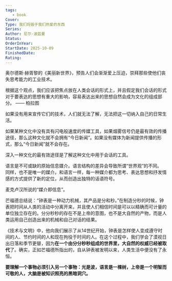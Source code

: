 ```yaml
---
tags: 
   - book 
Cover: 
Type: 我们将毁于我们热爱的东西
Series: 
Author: 尼尔·波兹曼
Status: 
OrderInYear: 
StartDate: 2025-10-09
FinishedDate:
Rating: 
---
```





奥尔德斯·赫胥黎的《美丽新世界》，预告人们会渐渐爱上压迫，崇拜那些使他们丧失思考能力的工业技术。


根据这个观点，我们应该把焦点放在人类会话的形式上，并且假定我们会话的形式对于要表达的思想有重大的影响，容易表达出来的思想自然会成为文化的组成部分。
—— 柏拉图


如果没有用来宣传它们的技术，人们就无法了解，无法把这一切纳入自己的日常生活。

如果某种文化中没有具有闪电般速度的传媒工具，如果烟雾信号仍是最有效的传播途径，那么这种文化就不会拥有“今日新闻”。如果没有媒体为新闻提供传播的形式，那么“今日新闻”就不会存在。

深入一种文化的最有效途径是了解这种文化中用于会话的工具。

语言是不可或缺的原始信息媒介。语言结构的差异会导致所谓“世界观”的不同。
同样，也不是唯一的媒介。和语言一样，每一种媒介都为思考、表达思想和抒发情感的方式提供了新的定位，从而创造出独特的话语符号。

麦克卢汉所说的“媒介即信息”。

芒福德总结说：“钟表是一种动力机械，其产品是分和秒。”在制造分秒的时候，钟表把时间从人类的活动中分离开来，并且使人们相信时间是可以以精确而可计量的单位独立存在的。分分秒秒的存在不是上帝的意图，也不是大自然的产物，而是人类运用自己创造出来的机械和自己对话的结果。

《技术与文明》中，他向我们展示了从14世纪开始，钟表是怎样使人变成遵守时间的人、节约时间的人和现在拘役于时间的人。在这个过程中，我们学会了漠视日出日落和季节更替，因为**在一个由分分秒秒组成的世界里，大自然的权威已经被取代**了。确实，正如芒福德所指出的，自从钟表被发明以来，人类生活中便没有了永恒。


**要理解一个事物必须引入另一个事物：光是波，语言是一棵树，上帝是一个明智而可敬的人，大脑是被知识照亮的黑暗洞穴。**




